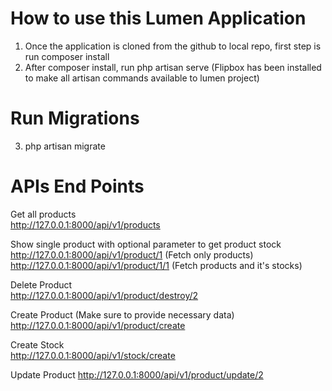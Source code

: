 # How to use this Lumen Application

1. Once the application is cloned from the github to local repo, first step is run composer install
2. After composer install, run php artisan serve (Flipbox has been installed to make all artisan commands available to lumen project)

# Run Migrations
3. php artisan migrate

# APIs End Points
Get all products  
http://127.0.0.1:8000/api/v1/products

Show single product with optional parameter to get product stock  
http://127.0.0.1:8000/api/v1/product/1 (Fetch only products)  
http://127.0.0.1:8000/api/v1/product/1/1 (Fetch products and it's stocks)

Delete Product  
http://127.0.0.1:8000/api/v1/product/destroy/2

Create Product (Make sure to provide necessary data)  
http://127.0.0.1:8000/api/v1/product/create

Create Stock  
http://127.0.0.1:8000/api/v1/stock/create

Update Product
http://127.0.0.1:8000/api/v1/product/update/2



